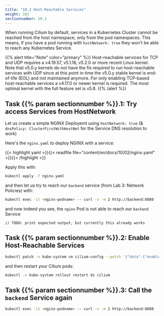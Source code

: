 ```yaml
---
title: "10.2 Host-Reachable Services"
weight: 102
sectionnumber: 10.2
---
```


When running Cilium by default, services in a Kubernetes Cluster cannot be reached from the host namespace, only from the pod namespaces. This means, if you have a pod running with `hostNetwork: true` they won't be able to reach any Kubernetes Service.

{{% alert title="Note" color="primary" %}}
Host-reachable services for TCP and UDP requires a v4.19.57, v5.1.16, v5.2.0 or more recent Linux kernel. Note that v5.0.y kernels do not have the fix required to run host-reachable services with UDP since at this point in time the v5.0.y stable kernel is end-of-life (EOL) and not maintained anymore. For only enabling TCP-based host-reachable services a v4.17.0 or newer kernel is required. The most optimal kernel with the full feature set is v5.8.
{{% /alert %}}


## Task {{% param sectionnumber %}}.1: Try access Services from HostNetwork

Let us create a simple NGINX Deployemt using `hostNetwork: true` (& `dnsPolicy: ClusterFirstWithHostNet` for the Service DNS resolution to work)

Here's the `nginx.yaml` to deploy NGINX with a service:

{{< highlight yaml >}}{{< readfile file="content/en/docs/10/02/nginx.yaml" >}}{{< /highlight >}}

Apply this with:

```bash
kubectl apply -f nginx.yaml
```

and then let us try to reach our `backend` service (from Lab 3: Network Policies) with:

```bash
kubectl exec -it <nginx-podname> -- curl -v -m 2 http://backend:8080
```

and now indeed you see, the `nginx` Pod is not able to reach our `backend` Service

```
// TODO: print expected output, but currently this already works
```


## Task {{% param sectionnumber %}}.2: Enable Host-Reachable Services


```bash
kubectl patch -n kube-system cm cilium-config --patch '{"data":{"enable-host-reachable-services": "true"}}'
```

and then restart your Cilium pods:

```bash
kubectl -n kube-system rollout restart ds cilium
```


## Task {{% param sectionnumber %}}.3: Call the `backend` Service again

```bash
kubectl exec -it <nginx-podname> -- curl -v -m 2 http://backend:8080
```
